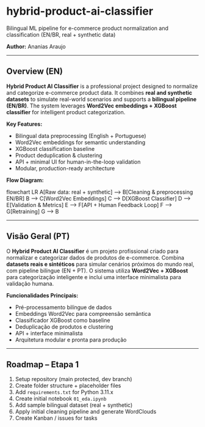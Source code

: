 # hybrid-product-ai-classifier
Bilingual ML pipeline for e-commerce product normalization and classification (EN/BR, real + synthetic data)

**Author:** Ananias Araujo

---

## Overview (EN)

**Hybrid Product AI Classifier** is a professional project designed to normalize and categorize e-commerce product data. It combines **real and synthetic datasets** to simulate real-world scenarios and supports a **bilingual pipeline (EN/BR)**. The system leverages **Word2Vec embeddings + XGBoost classifier** for intelligent product categorization.

**Key Features:**
- Bilingual data preprocessing (English + Portuguese)
- Word2Vec embeddings for semantic understanding
- XGBoost classification baseline
- Product deduplication & clustering
- API + minimal UI for human-in-the-loop validation
- Modular, production-ready architecture

**Flow Diagram:**  

flowchart LR
A[Raw data: real + synthetic] --> B[Cleaning & preprocessing EN/BR]
B --> C[Word2Vec Embeddings]
C --> D[XGBoost Classifier]
D --> E[Validation & Metrics]
E --> F[API + Human Feedback Loop]
F --> G[Retraining]
G --> B


---

## Visão Geral (PT)

O **Hybrid Product AI Classifier** é um projeto profissional criado para normalizar e categorizar dados de produtos de e-commerce. Combina **datasets reais e sintéticos** para simular cenários próximos do mundo real, com pipeline bilíngue (EN + PT). O sistema utiliza **Word2Vec + XGBoost** para categorização inteligente e inclui uma interface minimalista para validação humana.

**Funcionalidades Principais:**
- Pré-processamento bilíngue de dados
- Embeddings Word2Vec para compreensão semântica
- Classificador XGBoost como baseline
- Deduplicação de produtos e clustering
- API + interface minimalista
- Arquitetura modular e pronta para produção

---

## Roadmap – Etapa 1

1. Setup repository (main protected, dev branch)  
2. Create folder structure + placeholder files  
3. Add `requirements.txt` for Python 3.11.x  
4. Create initial notebook `01_eda.ipynb`  
5. Add sample bilingual dataset (real + synthetic)  
6. Apply initial cleaning pipeline and generate WordClouds  
7. Create Kanban / issues for tasks  



